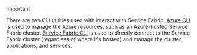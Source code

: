 > [!IMPORTANT]
> There are two CLI utilities used with interact with Service Fabric. [Azure CLI](/cli/azure/get-started-with-azure-cli?view=azure-cli-latest) is used to manage the Azure resources, such as an Azure-hosted Service Fabric cluster. [Service Fabric CLI](service-fabric-cli.md) is used to directly connect to the Service Fabric cluster (regardless of where it's hosted) and manage the cluster, applications, and services. 